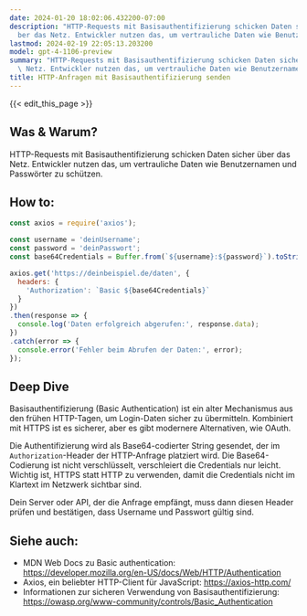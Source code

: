 ```yaml
---
date: 2024-01-20 18:02:06.432200-07:00
description: "HTTP-Requests mit Basisauthentifizierung schicken Daten sicher \xFC\
  ber das Netz. Entwickler nutzen das, um vertrauliche Daten wie Benutzernamen und\u2026"
lastmod: 2024-02-19 22:05:13.203200
model: gpt-4-1106-preview
summary: "HTTP-Requests mit Basisauthentifizierung schicken Daten sicher \xFCber das\
  \ Netz. Entwickler nutzen das, um vertrauliche Daten wie Benutzernamen und\u2026"
title: HTTP-Anfragen mit Basisauthentifizierung senden
---
```


{{< edit_this_page >}}

## Was & Warum?
HTTP-Requests mit Basisauthentifizierung schicken Daten sicher über das Netz. Entwickler nutzen das, um vertrauliche Daten wie Benutzernamen und Passwörter zu schützen.

## How to:
```Javascript
const axios = require('axios');

const username = 'deinUsername';
const password = 'deinPasswort';
const base64Credentials = Buffer.from(`${username}:${password}`).toString('base64');

axios.get('https://deinbeispiel.de/daten', {
  headers: {
    'Authorization': `Basic ${base64Credentials}`
  }
})
.then(response => {
  console.log('Daten erfolgreich abgerufen:', response.data);
})
.catch(error => {
  console.error('Fehler beim Abrufen der Daten:', error);
});
```

## Deep Dive
Basisauthentifizierung (Basic Authentication) ist ein alter Mechanismus aus den frühen HTTP-Tagen, um Login-Daten sicher zu übermitteln. Kombiniert mit HTTPS ist es sicherer, aber es gibt modernere Alternativen, wie OAuth.

Die Authentifizierung wird als Base64-codierter String gesendet, der im `Authorization`-Header der HTTP-Anfrage platziert wird. Die Base64-Codierung ist nicht verschlüsselt, verschleiert die Credentials nur leicht. Wichtig ist, HTTPS statt HTTP zu verwenden, damit die Credentials nicht im Klartext im Netzwerk sichtbar sind.

Dein Server oder API, der die Anfrage empfängt, muss dann diesen Header prüfen und bestätigen, dass Username und Passwort gültig sind.

## Siehe auch:
- MDN Web Docs zu Basic authentication: https://developer.mozilla.org/en-US/docs/Web/HTTP/Authentication
- Axios, ein beliebter HTTP-Client für JavaScript: https://axios-http.com/
- Informationen zur sicheren Verwendung von Basisauthentifizierung: https://owasp.org/www-community/controls/Basic_Authentication
